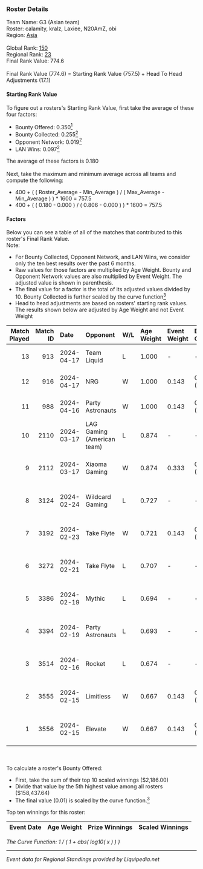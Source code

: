 ### Roster Details<br />
Team Name: G3 (Asian team)<br />
Roster: calamity, kralz, Laxiee, N20AmZ, obi<br />
Region: [Asia]( ../standings_asia.md)<br />
<br />
Global Rank: [150](../standings_global.md)<br />
Regional Rank: [23]( ../standings_asia.md)<br />
Final Rank Value:  774.6<br />
<br />
Final Rank Value (774.6) = Starting Rank Value (757.5) + Head To Head Adjustments (17.1)<br />

#### Starting Rank Value<br />
To figure out a rosters's Starting Rank Value, first take the average of these four factors:<br />
- Bounty Offered: 0.350[<sup>1</sup>](#table2)
- Bounty Collected: 0.255[<sup>2</sup>](#table1)
- Opponent Network: 0.019[<sup>2</sup>](#table1)
- LAN Wins: 0.097[<sup>2</sup>](#table1)

The average of these factors is 0.180<br />
<br />
Next, take the maximum and minimum average across all teams and compute the following:<br />
- 400 + ( ( Roster_Average - Min_Average ) / ( Max_Average - Min_Average ) ) * 1600 = 757.5
- 400 + ( ( 0.180 - 0.000 ) / ( 0.806 - 0.000 ) ) * 1600 = 757.5


#### Factors<br />
Below you can see a table of all of the matches that contributed to this roster's Final Rank Value.<br />
Note:<br />

- For Bounty Collected, Opponent Network, and LAN Wins, we consider only the ten best results over the past 6 months.
- Raw values for those factors are multiplied by Age Weight. Bounty and Opponent Network values are also multiplied by Event Weight. The adjusted value is shown in parenthesis.
- The final value for a factor is the total of its adjusted values divided by 10. Bounty Collected is further scaled by the curve function[<sup>3</sup>](#curveFunction)
- Head to head adjustments are based on rosters' starting rank values. The results shown below are adjusted by Age Weight and not Event Weight
<span id="table1"></span><br />


| Match Played | Match ID | Date       | Opponent                   | W/L | Age Weight | Event Weight | Bounty Collected | Opponent Network | LAN Wins  | H2H Adj. | Roster                                    |
| -: | -: | :- | :- | :- | :- | :- | :- | :- | :- | -: | :- |
|           13 |      913 | 2024-04-17 | Team Liquid                | L   | 1.000      | -            | -                | -                | -         |    -0.85 | calamity, kralz, Laxiee, N20AmZ, obi      |
|           12 |      916 | 2024-04-17 | NRG                        | W   | 1.000      | 0.143        | 0.000 (0.000)    | 0.303 (0.043)    | 0 (0.000) |    15.46 | calamity, kralz, Laxiee, N20AmZ, obi      |
|           11 |      988 | 2024-04-16 | Party Astronauts           | W   | 1.000      | 0.143        | 0.036 (0.005)    | 0.374 (0.053)    | 0 (0.000) |    21.14 | calamity, kralz, Laxiee, N20AmZ, obi      |
|           10 |     2110 | 2024-03-17 | LAG Gaming (American team) | L   | 0.874      | -            | -                | -                | -         |    -7.84 | arviast, C4LLM3SU3, calamity, N20AmZ, obi |
|            9 |     2112 | 2024-03-17 | Xiaoma Gaming              | W   | 0.874      | 0.333        | 0.012 (0.004)    | 0.059 (0.017)    | 1 (0.874) |     9.40 | arviast, C4LLM3SU3, calamity, N20AmZ, obi |
|            8 |     3124 | 2024-02-24 | Wildcard Gaming            | L   | 0.727      | -            | -                | -                | -         |    -6.12 | C4LLM3SU3, calamity, N20AmZ, obi, tmk     |
|            7 |     3192 | 2024-02-23 | Take Flyte                 | W   | 0.721      | 0.143        | 0.004 (0.000)    | 0.279 (0.029)    | 0 (0.000) |    10.45 | C4LLM3SU3, calamity, N20AmZ, obi, tmk     |
|            6 |     3272 | 2024-02-21 | Take Flyte                 | L   | 0.707      | -            | -                | -                | -         |   -11.95 | C4LLM3SU3, calamity, Laxiee, N20AmZ, obi  |
|            5 |     3386 | 2024-02-19 | Mythic                     | L   | 0.694      | -            | -                | -                | -         |   -11.64 | C4LLM3SU3, calamity, Laxiee, N20AmZ, obi  |
|            4 |     3394 | 2024-02-19 | Party Astronauts           | L   | 0.693      | -            | -                | -                | -         |    -9.67 | C4LLM3SU3, calamity, Laxiee, N20AmZ, obi  |
|            3 |     3514 | 2024-02-16 | Rocket                     | L   | 0.674      | -            | -                | -                | -         |   -11.23 | C4LLM3SU3, calamity, N20AmZ, obi, tmk     |
|            2 |     3555 | 2024-02-15 | Limitless                  | W   | 0.667      | 0.143        | 0.001 (0.000)    | 0.177 (0.017)    | 0 (0.000) |     8.08 | C4LLM3SU3, calamity, N20AmZ, obi, tmk     |
|            1 |     3556 | 2024-02-15 | Elevate                    | W   | 0.667      | 0.143        | 0.030 (0.003)    | 0.268 (0.026)    | 0 (0.000) |    11.91 | C4LLM3SU3, calamity, N20AmZ, obi, tmk     |

<br />
<span id="table2"></span><br />
To calculate a roster's Bounty Offered:<br />

- First, take the sum of their top 10 scaled winnings ($2,186.00)
- Divide that value by the 5th highest value among all rosters ($158,437.64)
- The final value (0.01) is scaled by the curve function.[<sup>3</sup>](#curveFunction)

Top ten winnings for this roster:<br />

| Event Date | Age Weight | Prize Winnings | Scaled Winnings |
| :- | -: | :- | :- |


<span id="curveFunction"></span>_The Curve Function: 1 / ( 1 + abs( log10( x ) ) )_<br />

---
_Event data for Regional Standings provided by Liquipedia.net_<br />
